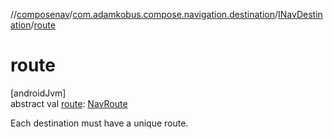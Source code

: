 //[composenav](../../../index.md)/[com.adamkobus.compose.navigation.destination](../index.md)/[INavDestination](index.md)/[route](route.md)

# route

[androidJvm]\
abstract val [route](route.md): [NavRoute](../-nav-route/index.md)

Each destination must have a unique route.
